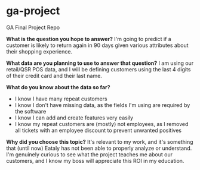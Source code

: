 # ga-project
GA Final Project Repo

<strong>What is the question you hope to answer?</strong>
I'm going to predict if a customer is likely to return again in 90 days given various attributes about their shopping experience.

<strong>What data are you planning to use to answer that question?</strong>
I am using our retail/QSR POS data, and I will be defining customers using the last 4 digits of their credit card and their last name.

<strong>What do you know about the data so far?</strong>
- I know I have many repeat customers
- I know I don't have missing data, as the fields I'm using are required by the software
- I know I can add and create features very easily
- I know my repeat customers are (mostly) not employees, as I removed all tickets with an employee discount to prevent unwanted positives

<strong>Why did you choose this topic?</strong>
It's relevant to my work, and it's something that (until now) Eataly has not been able to properly analyze or understand.  I'm genuinely curious to see what the project teaches me about our customers, and I know my boss will appreciate this ROI in my education.
